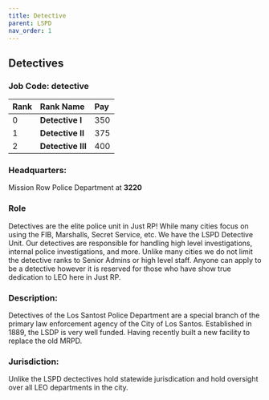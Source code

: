 ```yaml
---
title: Detective
parent: LSPD
nav_order: 1
---
```


## Detectives

### Job Code: detective

| **Rank** | **Rank Name**      | **Pay** |
|:---------|:-------------------|:--------|
| 0        | **Detective I**    |350      |
| 1        | **Detective II**   |375      |
| 2        | **Detective III**  |400      |

### Headquarters:

Mission Row Police Department at **3220**

### Role

Detectives are the elite police unit in Just RP! While many cities focus on using the FIB, Marshalls, Secret Service, etc. We have the LSPD Detective Unit. Our detectives are responsible for handling high level investigations, internal police investigations, and more. Unlike many cities we do not limit the detective ranks to Senior Admins or high level staff. Anyone can apply to be a detective however it is reserved for those who have show true dedication to LEO here in Just RP. 

### Description:

Detectives of the Los Santost Police Department are a special branch of the primary law enforcement agency of the City of Los Santos. Established in 1889, the LSDP is very well funded. Having recently built a new facility to replace the old MRPD. 

### Jurisdiction:

Unlike the LSPD dectectives hold statewide jurisdication and hold oversight over all LEO departments in the city. 
